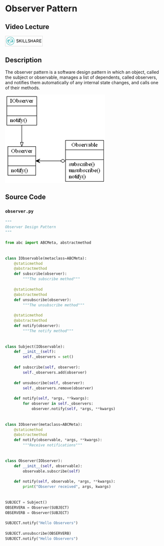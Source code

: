 # Observer Pattern

## Video Lecture

<a id="skillShareVideoLink" href="https://skl.sh/34SM2Xg" target="_blank" title="Observer Pattern"><img src="/img/skillshare_btn_sm.gif" alt="Observer Pattern"/></a> 
<!-- <a id="udemyVideoLink" href="https://www.udemy.com/course/design-patterns-in-python/learn/lecture/16396406/?referralCode=7493DBBBF97FF2B0D24D" target="_blank" title="Observer Pattern"><img src="/img/udemy_btn_sm.gif" alt="Observer Pattern"/></a> -->

## Description

The observer pattern is a software design pattern in which an object, called the subject or observable, manages a list of dependents, called observers, and notifies them automatically of any internal state changes, and calls one of their methods. 

![Observer Pattern](observer.png)

## Source Code

### **`observer.py`**
```python
"""
Observer Design Pattern
"""

from abc import ABCMeta, abstractmethod


class IObservable(metaclass=ABCMeta):
    @staticmethod
    @abstractmethod
    def subscribe(observer):
        """The subscribe method"""

    @staticmethod
    @abstractmethod
    def unsubscribe(observer):
        """The unsubscribe method"""

    @staticmethod
    @abstractmethod
    def notify(observer):
        """The notify method"""


class Subject(IObservable):
    def __init__(self):
        self._observers = set()

    def subscribe(self, observer):
        self._observers.add(observer)

    def unsubscribe(self, observer):
        self._observers.remove(observer)

    def notify(self, *args, **kwargs):
        for observer in self._observers:
            observer.notify(self, *args, **kwargs)


class IObserver(metaclass=ABCMeta):
    @staticmethod
    @abstractmethod
    def notify(observable, *args, **kwargs):
        """Receive notifications"""


class Observer(IObserver):
    def __init__(self, observable):
        observable.subscribe(self)

    def notify(self, observable, *args, **kwargs):
        print("Observer received", args, kwargs)


SUBJECT = Subject()
OBSERVERA = Observer(SUBJECT)
OBSERVERB = Observer(SUBJECT)

SUBJECT.notify("Hello Observers")

SUBJECT.unsubscribe(OBSERVERB)
SUBJECT.notify("Hello Observers")

```